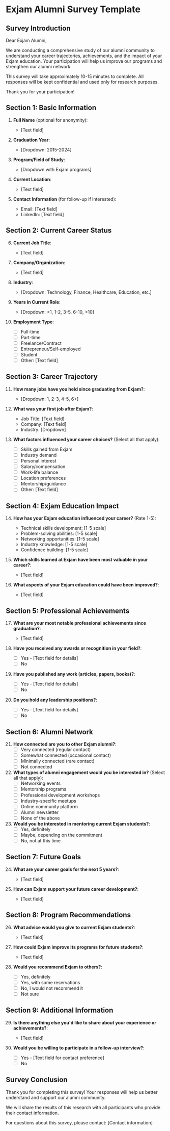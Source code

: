 # Exjam Alumni Survey Template

## Survey Introduction
Dear Exjam Alumni,

We are conducting a comprehensive study of our alumni community to understand your career trajectories, achievements, and the impact of your Exjam education. Your participation will help us improve our programs and strengthen our alumni network.

This survey will take approximately 10-15 minutes to complete. All responses will be kept confidential and used only for research purposes.

Thank you for your participation!

## Section 1: Basic Information
1. **Full Name** (optional for anonymity):
   - [Text field]

2. **Graduation Year**:
   - [Dropdown: 2015-2024]

3. **Program/Field of Study**:
   - [Dropdown with Exjam programs]

4. **Current Location**:
   - [Text field]

5. **Contact Information** (for follow-up if interested):
   - Email: [Text field]
   - LinkedIn: [Text field]

## Section 2: Current Career Status
6. **Current Job Title**:
   - [Text field]

7. **Company/Organization**:
   - [Text field]

8. **Industry**:
   - [Dropdown: Technology, Finance, Healthcare, Education, etc.]

9. **Years in Current Role**:
   - [Dropdown: <1, 1-2, 3-5, 6-10, >10]

10. **Employment Type**:
    - [ ] Full-time
    - [ ] Part-time
    - [ ] Freelance/Contract
    - [ ] Entrepreneur/Self-employed
    - [ ] Student
    - [ ] Other: [Text field]

## Section 3: Career Trajectory
11. **How many jobs have you held since graduating from Exjam?**:
    - [Dropdown: 1, 2-3, 4-5, 6+]

12. **What was your first job after Exjam?**:
    - Job Title: [Text field]
    - Company: [Text field]
    - Industry: [Dropdown]

13. **What factors influenced your career choices?** (Select all that apply):
    - [ ] Skills gained from Exjam
    - [ ] Industry demand
    - [ ] Personal interest
    - [ ] Salary/compensation
    - [ ] Work-life balance
    - [ ] Location preferences
    - [ ] Mentorship/guidance
    - [ ] Other: [Text field]

## Section 4: Exjam Education Impact
14. **How has your Exjam education influenced your career?** (Rate 1-5):
    - Technical skills development: [1-5 scale]
    - Problem-solving abilities: [1-5 scale]
    - Networking opportunities: [1-5 scale]
    - Industry knowledge: [1-5 scale]
    - Confidence building: [1-5 scale]

15. **Which skills learned at Exjam have been most valuable in your career?**:
    - [Text field]

16. **What aspects of your Exjam education could have been improved?**:
    - [Text field]

## Section 5: Professional Achievements
17. **What are your most notable professional achievements since graduation?**:
    - [Text field]

18. **Have you received any awards or recognition in your field?**:
    - [ ] Yes - [Text field for details]
    - [ ] No

19. **Have you published any work (articles, papers, books)?**:
    - [ ] Yes - [Text field for details]
    - [ ] No

20. **Do you hold any leadership positions?**:
    - [ ] Yes - [Text field for details]
    - [ ] No

## Section 6: Alumni Network
21. **How connected are you to other Exjam alumni?**:
    - [ ] Very connected (regular contact)
    - [ ] Somewhat connected (occasional contact)
    - [ ] Minimally connected (rare contact)
    - [ ] Not connected

22. **What types of alumni engagement would you be interested in?** (Select all that apply):
    - [ ] Networking events
    - [ ] Mentorship programs
    - [ ] Professional development workshops
    - [ ] Industry-specific meetups
    - [ ] Online community platform
    - [ ] Alumni newsletter
    - [ ] None of the above

23. **Would you be interested in mentoring current Exjam students?**:
    - [ ] Yes, definitely
    - [ ] Maybe, depending on the commitment
    - [ ] No, not at this time

## Section 7: Future Goals
24. **What are your career goals for the next 5 years?**:
    - [Text field]

25. **How can Exjam support your future career development?**:
    - [Text field]

## Section 8: Program Recommendations
26. **What advice would you give to current Exjam students?**:
    - [Text field]

27. **How could Exjam improve its programs for future students?**:
    - [Text field]

28. **Would you recommend Exjam to others?**:
    - [ ] Yes, definitely
    - [ ] Yes, with some reservations
    - [ ] No, I would not recommend it
    - [ ] Not sure

## Section 9: Additional Information
29. **Is there anything else you'd like to share about your experience or achievements?**:
    - [Text field]

30. **Would you be willing to participate in a follow-up interview?**:
    - [ ] Yes - [Text field for contact preference]
    - [ ] No

## Survey Conclusion
Thank you for completing this survey! Your responses will help us better understand and support our alumni community.

We will share the results of this research with all participants who provide their contact information.

For questions about this survey, please contact: [Contact information]
